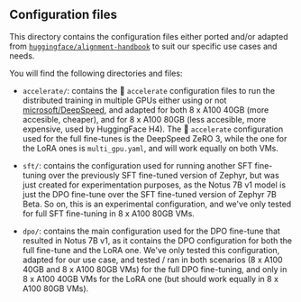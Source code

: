 ## Configuration files

This directory contains the configuration files either ported and/or adapted from [`huggingface/alignment-handbook`](https://github.com/huggingface/alignment-handbook) to suit our specific use cases and needs.

You will find the following directories and files:

* `accelerate/`: contains the 🤗 `accelerate` configuration files to run the distributed training in multiple GPUs either using or not [microsoft/DeepSpeed](https://github.com/microsoft/DeepSpeed), and adapted for both 8 x A100 40GB (more accesible, cheaper), and for 8 x A100 80GB (less accesible, more expensive, used by HuggingFace H4). The 🤗 `accelerate` configuration used for the full fine-tunes is the DeepSpeed ZeRO 3, while the one for the LoRA ones is `multi_gpu.yaml`, and will work equally on both VMs.

* `sft/`: contains the configuration used for running another SFT fine-tuning over the previously SFT fine-tuned version of Zephyr, but was just created for experimentation purposes, as the Notus 7B v1 model is just the DPO fine-tune over the SFT fine-tuned version of Zephyr 7B Beta. So on, this is an experimental configuration, and we've only tested for full SFT fine-tuning in 8 x A100 80GB VMs.

* `dpo/`: contains the main configuration used for the DPO fine-tune that resulted in Notus 7B v1, as it contains the DPO configuration for both the full fine-tune and the LoRA one. We've only tested this configuration, adapted for our use case, and tested / ran in both scenarios (8 x A100 40GB and 8 x A100 80GB VMs) for the full DPO fine-tuning, and only in 8 x A100 40GB VMs for the LoRA one (but should work equally in 8 x A100 80GB VMs).
